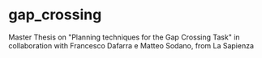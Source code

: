 # gap_crossing
Master Thesis on "Planning techniques for the Gap Crossing Task" in collaboration with Francesco Dafarra e Matteo Sodano, from La Sapienza
